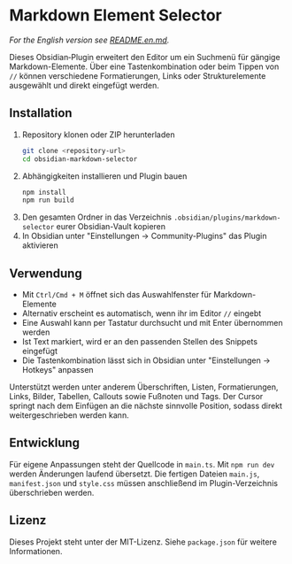 # Markdown Element Selector

*For the English version see [README.en.md](README.en.md).* 

Dieses Obsidian‑Plugin erweitert den Editor um ein Suchmenü für gängige Markdown-Elemente. 
Über eine Tastenkombination oder beim Tippen von `//` können verschiedene Formatierungen, Links oder 
Strukturelemente ausgewählt und direkt eingefügt werden.

## Installation

1. Repository klonen oder ZIP herunterladen
   ```bash
   git clone <repository-url>
   cd obsidian-markdown-selector
   ```
2. Abhängigkeiten installieren und Plugin bauen
   ```bash
   npm install
   npm run build
   ```
3. Den gesamten Ordner in das Verzeichnis `.obsidian/plugins/markdown-selector` 
   eurer Obsidian-Vault kopieren
4. In Obsidian unter "Einstellungen → Community-Plugins" das Plugin aktivieren

## Verwendung

- Mit `Ctrl/Cmd + M` öffnet sich das Auswahlfenster für Markdown-Elemente
- Alternativ erscheint es automatisch, wenn ihr im Editor `//` eingebt
- Eine Auswahl kann per Tastatur durchsucht und mit Enter übernommen werden
- Ist Text markiert, wird er an den passenden Stellen des Snippets eingefügt
- Die Tastenkombination lässt sich in Obsidian unter "Einstellungen → Hotkeys" anpassen

Unterstützt werden unter anderem Überschriften, Listen, Formatierungen, Links,
Bilder, Tabellen, Callouts sowie Fußnoten und Tags. Der Cursor springt nach dem
Einfügen an die nächste sinnvolle Position, sodass direkt weitergeschrieben
werden kann.

## Entwicklung

Für eigene Anpassungen steht der Quellcode in `main.ts`. Mit `npm run dev`
werden Änderungen laufend übersetzt. Die fertigen Dateien `main.js`,
`manifest.json` und `style.css` müssen anschließend im Plugin-Verzeichnis
überschrieben werden.

## Lizenz

Dieses Projekt steht unter der MIT-Lizenz. Siehe `package.json` für weitere
Informationen.
